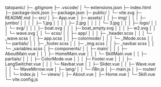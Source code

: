tatopanic/
├─ .gitignore
├─ .vscode/
│  └─ extensions.json
├─ index.html
├─ package-lock.json
├─ package.json
├─ public/
│  └─ vite.svg
├─ README.md
├─ src/
│  ├─ App.vue
│  ├─ assets/
│  │  ├─ img/
│  │  │  ├─ jumbo/
│  │  │  │  ├─ 1.jpg
│  │  │  │  ├─ 2.jpg
│  │  │  │  └─ 3.jpg
│  │  │  ├─ logo/
│  │  │  └─ svg/
│  │  │     ├─ boat.svg
│  │  │     ├─ boat_empty.svg
│  │  │     ├─ w2.svg
│  │  │     └─ wave.svg
│  │  └─ scss/
│  │     ├─ app/
│  │     │  ├─ _header.scss
│  │     │  └─ _wave.scss
│  │     ├─ app.scss
│  │     ├─ colormode/
│  │     │  └─ _lMode.scss
│  │     └─ partials/
│  │        ├─ _footer.scss
│  │        ├─ _img.scss
│  │        ├─ _navbar.scss
│  │        └─ _variables.scss
│  ├─ components/
│  │  ├─ main/
│  │  │  ├─ AboutMain.vue
│  │  │  ├─ HomeMain.vue
│  │  │  └─ SkillMain.vue
│  │  ├─ partials/
│  │  │  ├─ ColorMode.vue
│  │  │  ├─ Footer.vue
│  │  │  ├─ LangSwitcher.vue
│  │  │  └─ Navbar.vue
│  │  ├─ Slider.vue
│  │  ├─ Wave.vue
│  │  └─ WaveMirrow.vue
│  ├─ lang/
│  │  └─ i18n.js
│  ├─ main.js
│  ├─ router/
│  │  └─ index.js
│  └─ views/
│     ├─ About.vue
│     ├─ Home.vue
│     └─ Skill.vue
└─ vite.config.js

